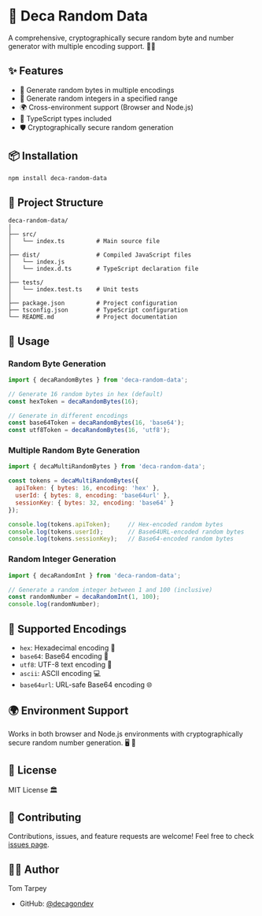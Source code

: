 # 🎲 Deca Random Data

A comprehensive, cryptographically secure random byte and number generator with multiple encoding support. 🔐🚀

## ✨ Features

- 🧩 Generate random bytes in multiple encodings
- 🎳 Generate random integers in a specified range
- 🌍 Cross-environment support (Browser and Node.js)
- 📘 TypeScript types included
- 🛡️ Cryptographically secure random generation

## 📦 Installation

```bash
npm install deca-random-data
```

## 📂 Project Structure

```
deca-random-data/
│
├── src/
│   └── index.ts         # Main source file
│
├── dist/                # Compiled JavaScript files
│   └── index.js
│   └── index.d.ts       # TypeScript declaration file
│
├── tests/
│   └── index.test.ts    # Unit tests
│
├── package.json         # Project configuration
├── tsconfig.json        # TypeScript configuration
└── README.md            # Project documentation
```

## 🚀 Usage

### Random Byte Generation

```javascript
import { decaRandomBytes } from 'deca-random-data';

// Generate 16 random bytes in hex (default)
const hexToken = decaRandomBytes(16);

// Generate in different encodings
const base64Token = decaRandomBytes(16, 'base64');
const utf8Token = decaRandomBytes(16, 'utf8');
```

### Multiple Random Byte Generation

```javascript
import { decaMultiRandomBytes } from 'deca-random-data';

const tokens = decaMultiRandomBytes({
  apiToken: { bytes: 16, encoding: 'hex' },
  userId: { bytes: 8, encoding: 'base64url' },
  sessionKey: { bytes: 32, encoding: 'base64' }
});

console.log(tokens.apiToken);     // Hex-encoded random bytes
console.log(tokens.userId);       // Base64URL-encoded random bytes
console.log(tokens.sessionKey);   // Base64-encoded random bytes
```

### Random Integer Generation

```javascript
import { decaRandomInt } from 'deca-random-data';

// Generate a random integer between 1 and 100 (inclusive)
const randomNumber = decaRandomInt(1, 100);
console.log(randomNumber);
```

## 🌈 Supported Encodings

- `hex`: Hexadecimal encoding 🔢
- `base64`: Base64 encoding 📃
- `utf8`: UTF-8 text encoding 📝
- `ascii`: ASCII encoding 💻
- `base64url`: URL-safe Base64 encoding 🌐

## 🌍 Environment Support

Works in both browser and Node.js environments with cryptographically secure random number generation. 🖥️ 📱

## 📜 License

MIT License 🏛️

## 🤝 Contributing

Contributions, issues, and feature requests are welcome! 
Feel free to check [issues page](your-github-repo-issues-link). 

## 👨‍💻 Author

Tom Tarpey 
- GitHub: [@decagondev](https://github.com/decagondev)


